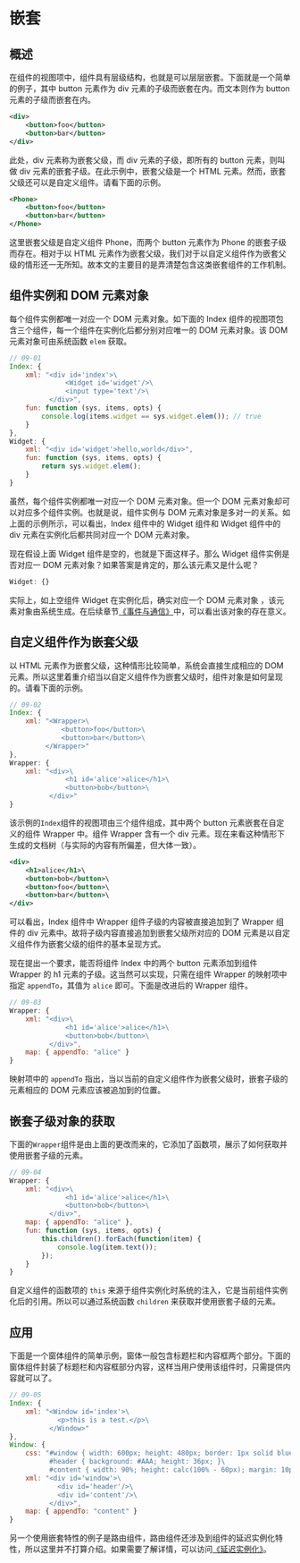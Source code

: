 # 嵌套

## 概述

在组件的视图项中，组件具有层级结构，也就是可以层层嵌套。下面就是一个简单的例子，其中 button 元素作为 div 元素的子级而嵌套在内。而文本则作为 button 元素的子级而嵌套在内。

```xml
<div>
    <button>foo</button>
    <button>bar</button>
</div>
```

此处，div 元素称为嵌套父级，而 div 元素的子级，即所有的 button 元素，则叫做 div 元素的嵌套子级。在此示例中，嵌套父级是一个 HTML 元素。然而，嵌套父级还可以是自定义组件。请看下面的示例。

```xml
<Phone>
    <button>foo</button>
	<button>bar</button>
</Phone>
```

这里嵌套父级是自定义组件 Phone，而两个 button 元素作为 Phone 的嵌套子级而存在。相对于以 HTML 元素作为嵌套父级，我们对于以自定义组件作为嵌套父级的情形还一无所知。故本文的主要目的是弄清楚包含这类嵌套组件的工作机制。

## 组件实例和 DOM 元素对象

每个组件实例都唯一对应一个 DOM 元素对象。如下面的 Index 组件的视图项包含三个组件，每一个组件在实例化后都分别对应唯一的 DOM 元素对象。该 DOM 元素对象可由系统函数 `elem` 获取。

```js
// 09-01
Index: {
    xml: "<div id='index'>\
              <Widget id='widget'/>\
              <input type='text'/>\
          </div>",
    fun: function (sys, items, opts) {
        console.log(items.widget == sys.widget.elem()); // true
    }
},
Widget: {
    xml: "<div id='widget'>hello,world</div>",
    fun: function (sys, items, opts) {
        return sys.widget.elem();
    }
}
```

虽然，每个组件实例都唯一对应一个 DOM 元素对象。但一个 DOM 元素对象却可以对应多个组件实例。也就是说，组件实例与 DOM 元素对象是多对一的关系。如上面的示例所示，可以看出，Index 组件中的 Widget 组件和 Widget 组件中的 div 元素在实例化后都共同对应一个 DOM 元素对象。

现在假设上面 Widget 组件是空的，也就是下面这样子。那么 Widget 组件实例是否对应一 DOM 元素对象？如果答案是肯定的，那么该元素又是什么呢？

```js
Widget: {}
```

实际上，如上空组件 Widget 在实例化后，确实对应一个 DOM 元素对象 ，该元素对象由系统生成。在后续章节[《事件与通信》](/docs#事件与通信)中，可以看出该对象的存在意义。

## 自定义组件作为嵌套父级

以 HTML 元素作为嵌套父级，这种情形比较简单，系统会直接生成相应的 DOM 元素。所以这里着重介绍当以自定义组件作为嵌套父级时，组件对象是如何呈现的。请看下面的示例。

```js
// 09-02
Index: {
    xml: "<Wrapper>\
             <button>foo</button>\
             <button>bar</button>\
         </Wrapper>"
},
Wrapper: {
    xml: "<div>\
              <h1 id='alice'>alice</h1>\
              <button>bob</button>\
          </div>"
}
```

该示例的`Index`组件的视图项由三个组件组成，其中两个 button 元素嵌套在自定义的组件 Wrapper 中。组件 Wrapper 含有一个 div 元素。现在来看这种情形下生成的文档树（与实际的内容有所偏差，但大体一致）。

```xml
<div>
    <h1>alice</h1>\
    <button>bob</button>\
    <button>foo</button>\
    <button>bar</button>\
</div>
```
 
可以看出，Index 组件中 Wrapper 组件子级的内容被直接追加到了 Wrapper 组件的 div 元素中。故将子级内容直接追加到嵌套父级所对应的 DOM 元素是以自定义组件作为嵌套父级的组件的基本呈现方式。

现在提出一个要求，能否将组件 Index 中的两个 button 元素添加到组件 Wrapper 的 h1 元素的子级。这当然可以实现，只需在组件 Wrapper 的映射项中指定 `appendTo`，其值为 `alice` 即可。下面是改进后的 Wrapper 组件。

```js
// 09-03
Wrapper: {
    xml: "<div>\
              <h1 id='alice'>alice</h1>\
              <button>bob</button>\
          </div>",
    map: { appendTo: "alice" }
}
```
 
映射项中的 `appendTo` 指出，当以当前的自定义组件作为嵌套父级时，嵌套子级的元素相应的 DOM 元素应该被追加到的位置。

## 嵌套子级对象的获取

下面的`Wrapper`组件是由上面的更改而来的，它添加了函数项，展示了如何获取并使用嵌套子级的元素。

```js
// 09-04
Wrapper: {
    xml: "<div>\
              <h1 id='alice'>alice</h1>\
              <button>bob</button>\
          </div>",
    map: { appendTo: "alice" },
    fun: function (sys, items, opts) {
        this.children().forEach(function(item) {
            console.log(item.text());
        });
    }
}
```

自定义组件的函数项的 `this` 来源于组件实例化时系统的注入，它是当前组件实例化后的引用。所以可以通过系统函数 `children` 来获取并使用嵌套子级的元素。

## 应用

下面是一个窗体组件的简单示例，窗体一般包含标题栏和内容框两个部分。下面的窗体组件封装了标题栏和内容框部分内容，这样当用户使用该组件时，只需提供内容就可以了。

```js
// 09-05
Index: {
	xml: "<Window id='index'>\
			<p>this is a test.</p>\
		  </Window>"
},
Window: {
	css: "#window { width: 600px; height: 480px; border: 1px solid blue; }\
		  #header { background: #AAA; height: 36px; }\
		  #content { width: 90%; height: calc(100% - 60px); margin: 10px auto 0; border: 1px solid blue; }",
	xml: "<div id='window'>\
			<div id='header'/>\
			<div id='content'/>\
		  </div>",
	map: { appendTo: "content" }
}
```

另一个使用嵌套特性的例子是路由组件，路由组件还涉及到组件的延迟实例化特性，所以这里并不打算介绍。如果需要了解详情，可以访问[《延迟实例化》](/docs#延迟实例化)。